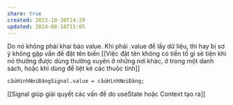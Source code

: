 ```yaml
---
share: true
created: 2023-10-30T14:29
updated: 2024-08-18T15:05
---
```

Do nó không phải khai báo value. Khi phải .value để lấy dữ liệu, thì hay bị sơ ý
không gặp vấn đề đặt tên biến [[Việc đặt tên không có tiền tố gì sẽ tiện khi nó thường được dùng thường xuyên ở những nơi khác, ở trong một danh sách, hoặc khi dùng để liệt kê các thuộc tính]]
```
cấuHìnhNơiĐăngSignal.value = cấuHìnhNơiĐăng;
```
[[Signal giúp giải quyết các vấn đề do useState hoặc Context tạo ra]]